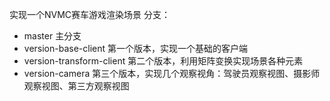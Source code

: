 实现一个NVMC赛车游戏渲染场景
分支：
* master 主分支
* version-base-client 第一个版本，实现一个基础的客户端
* version-transform-client 第二个版本，利用矩阵变换实现场景各种元素
* version-camera 第三个版本，实现几个观察视角：驾驶员观察视图、摄影师观察视图、第三方观察视图